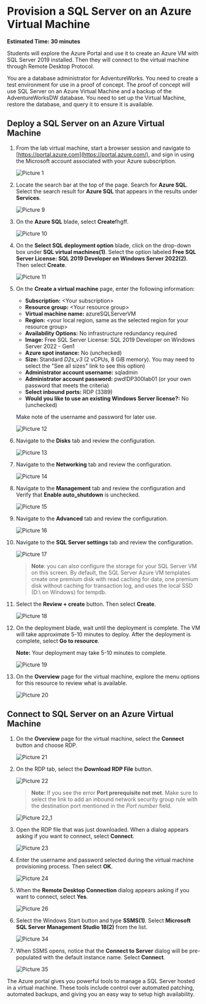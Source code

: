 # Provision a SQL Server on an Azure Virtual Machine

**Estimated Time: 30 minutes**

Students will explore the Azure Portal and use it to create an Azure VM with SQL Server 2019 installed. Then they will connect to the virtual machine through Remote Desktop Protocol.

You are a database administrator for AdventureWorks. You need to create a test environment for use in a proof of concept. The proof of concept will use SQL Server on an Azure Virtual Machine and a backup of the AdventureWorksDW database. You need to set up the Virtual Machine, restore the database, and query it to ensure it is available.

## Deploy a SQL Server on an Azure Virtual Machine

1. From the lab virtual machine, start a browser session and navigate to [https://portal.azure.com](https://portal.azure.com/), and sign in using the Microsoft account associated with your Azure subscription.

    ![Picture 1](../images/dp-300-L1-001.png)

1. Locate the search bar at the top of the page. Search for **Azure SQL**. Select the search result for **Azure SQL** that appears in the results under **Services**.

    ![Picture 9](../images/lab1-2-updated.png)

1. On the **Azure SQL** blade, select **Create**fhgff.

    ![Picture 10](../images/lab1-2-2-updated.png)

1. On the **Select SQL deployment option** blade, click on the drop-down box under **SQL virtual machines(1)**. Select the option labeled **Free SQL Server License: SQL 2019 Developer on Windows Server 2022(2)**. Then select **Create**.

    ![Picture 11](../images/lab1-3-updated.png)

1. On the **Create a virtual machine** page, enter the following information:

    - **Subscription:** &lt;Your subscription&gt;
    - **Resource group:** &lt;Your resource group&gt;
    - **Virtual machine name:**  azureSQLServerVM
    - **Region:** &lt;your local region, same as the selected region for your resource group&gt;
    - **Availability Options:** No infrastructure redundancy required
    - **Image:** Free SQL Server License: SQL 2019 Developer on Windows Server 2022 - Gen1
    - **Azure spot instance:** No (unchecked)
    - **Size:** Standard *D2s_v3* (2 vCPUs, 8 GiB memory). You may need to select the "See all sizes" link to see this option)
    - **Administrator account username:** sqladmin
    - **Administrator account password:** pwd!DP300lab01 (or your own password that meets the criteria)
    - **Select inbound ports:** RDP (3389)
    - **Would you like to use an existing Windows Server license?:** No (unchecked)

    Make note of the username and password for later use.

    ![Picture 12](../images/dp-300-L1-005.png)

1. Navigate to the **Disks** tab and review the configuration.

    ![Picture 13](../images/dp-300-L1-006.png)

1. Navigate to the **Networking** tab and review the configuration.

    ![Picture 14](../images/dp-300-L1-007.png)

1. Navigate to the **Management** tab and review the configuration and Verify that **Enable auto_shutdown** is unchecked.

    ![Picture 15](../images/dp-300-L1-008.png)

1. Navigate to the **Advanced** tab and review the configuration.

    ![Picture 16](../images/dp-300-L1-009.png)

1. Navigate to the **SQL Server settings** tab and review the configuration.

    ![Picture 17](../images/dp-300-L1-0010.png)

    >**Note**: you can also configure the storage for your SQL Server VM on this screen. By default, the SQL Server Azure VM templates create one premium disk with read caching for data, one premium disk without caching for transaction log, and uses the local SSD (D:\ on Windows) for tempdb.

1. Select the **Review + create** button. Then select **Create**.

    ![Picture 18](../images/dp-300-L1-0011.png)

1. On the deployment blade, wait until the deployment is complete. The VM will take approximate 5-10 minutes to deploy. After the deployment is complete, select  **Go to resource**.

    **Note:** Your deployment may take 5-10 minutes to complete.

    ![Picture 19](../images/dp-300-L1-1-12.png)

1. On the **Overview** page for the virtual machine, explore the menu options for this resource to review what is available.

    ![Picture 20](../images/dp-300-L1-00013.png)

## Connect to SQL Server on an Azure Virtual Machine

1. On the **Overview** page for the virtual machine, select the **Connect** button and choose RDP.

    ![Picture 21](../images/dp-300-L1-01-001.png)

1. On the RDP tab, select the **Download RDP File** button.

    ![Picture 22](../images/dp-300-L1-01-002.png)

    >**Note**: If you see the error **Port prerequisite not met**. Make sure to select the link to add an inbound network security group rule with the destination port mentioned in the *Port number* field.

    ![Picture 22_1](../images/dp-300-L1-01-002-2.png)

1. Open the RDP file that was just downloaded. When a dialog appears asking if you want to connect, select **Connect**.

    ![Picture 23](../images/dp-300-L1-01-003.png)

1. Enter the username and password selected during the virtual machine provisioning process. Then select **OK**.

    ![Picture 24](../images/dp-300-L1-01-004.png)

1. When the **Remote Desktop Connection** dialog appears asking if you want to connect, select **Yes**.

    ![Picture 26](../images/dp-300-L1-01-005.png)

1. Select the Windows Start button and type **SSMS(1)**. Select **Microsoft SQL Server Management Studio 18(2)** from the list.  

    ![Picture 34](../images/dp-300-L1-01-006.png)

1. When SSMS opens, notice that the **Connect to Server** dialog will be pre-populated with the default instance name. Select **Connect**.

    ![Picture 35](../images/dp-300-L1-01-007.png)

The Azure portal gives you powerful tools to manage a SQL Server hosted in a virtual machine. These tools include control over automated patching, automated backups, and giving you an easy way to setup high availability.

